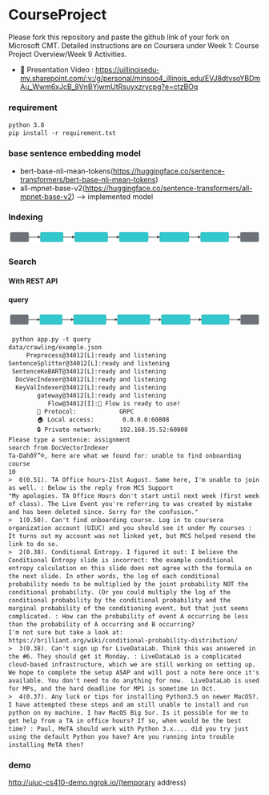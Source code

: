 # CourseProject

Please fork this repository and paste the github link of your fork on Microsoft CMT. Detailed instructions are on Coursera under Week 1: Course Project Overview/Week 9 Activities.
 
- 📼 Presentation Video : https://uillinoisedu-my.sharepoint.com/:v:/g/personal/minsoo4_illinois_edu/EVJ8dtvsoYBDmAu_Wwm6xJcB_8VnBYiwmUtRsuyxzrycpg?e=ctzBOq
 
### requirement

```
python 3.8 
pip install -r requirement.txt
```

### base sentence embedding model  
  - bert-base-nli-mean-tokens(https://huggingface.co/sentence-transformers/bert-base-nli-mean-tokens)
  - all-mpnet-base-v2(https://huggingface.co/sentence-transformers/all-mpnet-base-v2) --> implemented model


### Indexing
![](index.svg)


### Search
#### With REST API
#### query
![](query.svg)

```
 python app.py -t query
data/crawling/example.json
     Preprocess@34012[L]:ready and listening
SentenceSplitter@34012[L]:ready and listening
 SentenceKoBART@34012[L]:ready and listening
  DocVecIndexer@34012[L]:ready and listening
  KeyValIndexer@34012[L]:ready and listening
        gateway@34012[L]:ready and listening
           Flow@34012[I]:🎉 Flow is ready to use!
        🔗 Protocol:            GRPC
        🏠 Local access:        0.0.0.0:60808
        🔒 Private network:     192.168.35.52:60808
Please type a sentence: assignment
search from DocVectorIndexer
Ta-DahðŸ”®, here are what we found for: unable to find onboarding course
10
>  0(0.51). TA Office hours-21st August. Same here, I'm unable to join as well. : Below is the reply from MCS Support
"My apologies. TA Office Hours don't start until next week (first week of class). The Live Event you're referring to was created by mistake and has been deleted since. Sorry for the confusion."
>  1(0.50). Can't find onboarding course. Log in to coursera organization account (UIUC) and you should see it under My courses : It turns out my account was not linked yet, but MCS helped resend the link to do so.
>  2(0.38). Conditional Entropy. I figured it out: I believe the Conditional Entropy slide is incorrect: the example conditional entropy calculation on this slide does not agree with the formula on the next slide. In other words, the log of each conditional probability needs to be multiplied by the joint probability NOT the conditional probability. (Or you could multiply the log of the conditional probability by the conditional probability and the marginal probability of the conditioning event, but that just seems complicated. : How can the probability of event A occurring be less than the probability of A occurring and B occurring?
I'm not sure but take a look at:
https://brilliant.org/wiki/conditional-probability-distribution/
>  3(0.38). Can't sign up for LiveDataLab. Think this was answered in the #6. They should get it Monday. : LiveDataLab is a complicated cloud-based infrastructure, which we are still working on setting up. We hope to complete the setup ASAP and will post a note here once it's available. You don't need to do anything for now.  LiveDataLab is used for MPs, and the hard deadline for MP1 is sometime in Oct.
>  4(0.37). Any luck or tips for installing Python3.5 on newer MacOS?. I have attempted these steps and am still unable to install and run python on my machine. I hav MacOS Big Sur. Is it possible for me to get help from a TA in office hours? If so, when would be the best time? : Paul, MeTA should work with Python 3.x.... did you try just using the default Python you have? Are you running into trouble installing MeTA then?
```

### demo
http://uiuc-cs410-demo.ngrok.io/(temporary address)

